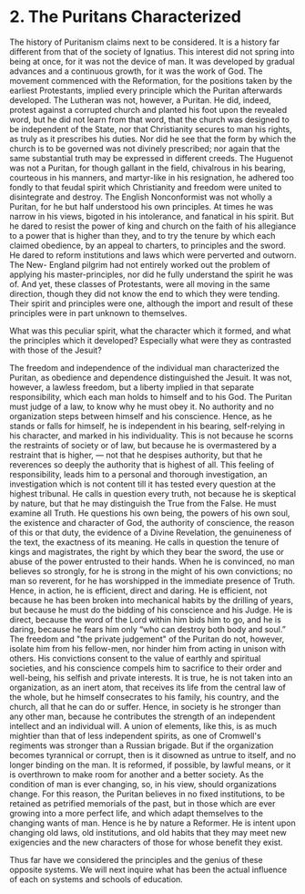 # 2. The Puritans Characterized

The history of Puritanism claims next to be considered. It is a history far different from that of the society of Ignatius. This interest did not spring into being at once, for it was not the device of man. It was developed by gradual advances and a continuous growth, for it was the work of God. The movement commenced with the Reformation, for the positions taken by the earliest Protestants, implied every principle which the Puritan afterwards developed. The Lutheran was not, however, a Puritan. He did, indeed, protest against a corrupted church and planted his foot upon the revealed word, but he did not learn from that word, that the church was designed to be independent of the State, nor that Christianity secures to man his rights, as truly as it prescribes his duties. Nor did he see that the form by which the church is to be governed was not divinely prescribed; nor again that the same substantial truth may be expressed in different creeds. The Huguenot was not a Puritan, for though gallant in the field, chivalrous in his bearing, courteous in his manners, and martyr-like in his resignation, he adhered too fondly to that feudal spirit which Christianity and freedom were united to disintegrate and destroy. The English Nonconformist was not wholly a Puritan, for he but half understood his own principles. At times he was narrow in his views, bigoted in his intolerance, and fanatical in his spirit. But he dared to resist the power of king and church on the faith of his allegiance to a power that is higher than they, and to try the tenure by which each claimed obedience, by an appeal to charters, to principles and the sword. He dared to reform institutions and laws which were perverted and outworn. The New- England pilgrim had not entirely worked out the problem of applying his master-principles, nor did he fully understand the spirit he was of. And yet, these classes of Protestants, were all moving in the same direction, though they did not know the end to which they were tending. Their spirit and principles were one, although the import and result of these principles were in part unknown to themselves.

What was this peculiar spirit, what the character which it formed, and what the principles which it developed? Especially what were they as contrasted with those of the Jesuit?

The freedom and independence of the individual man characterized the Puritan, as obedience and dependence distinguished the Jesuit. It was not, however, a lawless freedom, but a liberty implied in that separate responsibility, which each man holds to himself and to his God. The Puritan must judge of a law, to know why he must obey it. No authority and no organization steps between himself and his conscience. Hence, as he stands or falls for himself, he is independent in his bearing, self-relying in his character, and marked in his individuality. This is not because he scorns the restraints of society or of law, but because he is overmastered by a restraint that is higher, — not that he despises authority, but that he reverences so deeply the authority that is highest of all. This feeling of responsibility, leads him to a personal and thorough investigation, an investigation which is not content till it has tested every question at the highest tribunal. He calls in question every truth, not because he is skeptical by nature, but that he may distinguish the True from the False. He must examine all Truth. He questions his own being, the powers of his own soul, the existence and character of God, the authority of conscience, the reason of this or that duty, the evidence of a Divine Revelation, the genuineness of the text, the exactness of its meaning. He calls in question the tenure of kings and magistrates, the right by which they bear the sword, the use or abuse of the power entrusted to their hands. When he is convinced, no man believes so strongly, for he is strong in the might of his own convictions; no man so reverent, for he has worshipped in the immediate presence of Truth. Hence, in action, he is efficient, direct and daring. He is efficient, not because he has been broken into mechanical habits by the drilling of years, but because he must do the bidding of his conscience and his Judge. He is direct, because the word of the Lord within him bids him to go, and he is daring, because he fears him only “who can destroy both body and soul.” The freedom and "the private judgement" of the Puritan do not, however, isolate him from his fellow-men, nor hinder him from acting in unison with others. His convictions consent to the value of earthly and spiritual societies, and his conscience compels him to sacrifice to their order and well-being, his selfish and private interests. It is true, he is not taken into an organization, as an inert atom, that receives its life from the central law of the whole, but he himself consecrates to his family, his country, and the church, all that he can do or suffer. Hence, in society is he stronger than any other man, because he contributes the strength of an independent intellect and an individual will. A union of elements, like this, is as much mightier than that of less independent spirits, as one of Cromwell's regiments was stronger than a Russian brigade. But if the organization becomes tyrannical or corrupt, then is it disowned as untrue to itself, and no longer binding on the man. It is reformed, if possible, by lawful means, or it is overthrown to make room for another and a better society. As the condition of man is ever changing, so, in his view, should organizations change. For this reason, the Puritan believes in no fixed institutions, to be retained as petrified memorials of the past, but in those which are ever growing into a more perfect life, and which adapt themselves to the changing wants of man. Hence is he by nature a Reformer. He is intent upon changing old laws, old institutions, and old habits that they may meet new exigencies and the new characters of those for whose benefit they exist.

Thus far have we considered the principles and the genius of these opposite systems. We will next inquire what has been the actual influence of each on systems and schools of education.